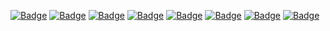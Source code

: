 <a href="mailto:january1073@proton.me" target="_blank"><img src="https://img.shields.io/badge/Email-grey?style=flat-square" alt="Badge"></a>
<a href="https://keys.openpgp.org/vks/v1/by-fingerprint/56F2FDCC2EF4D52A3F597815AE34888E8EDC586C" target="_blank"><img src="https://img.shields.io/badge/PGP%20key-grey?style=flat-square&logo=gnuprivacyguard" alt="Badge"></a>
<a href="https://x.com/january1073" target="_blank"><img src="https://img.shields.io/badge/X.com-lightgrey?style=flat-square" alt="Badge"></a>
<a href="https://infosec.exchange/@january1073" target="_blank"><img src="https://img.shields.io/badge/Mastodon-lightgrey?style=flat-square" alt="Badge"></a>
<a href="https://medium.com/@january1073" target="_blank"><img src="https://img.shields.io/badge/Medium-lightgrey?style=flat-square" alt="Badge"></a>
<a href="https://www.linkedin.com/in/fongern" target="_blank"><img src="https://img.shields.io/badge/LinkedIn-lightgrey?style=flat-square" alt="Badge"></a>
<a href="https://tryhackme.com/p/january1073"><img src="https://img.shields.io/badge/TryHackMe-lightgrey?style=flat-square" alt="Badge"></a>
<a href="https://january1073.github.io" target="_blank"><img src="https://img.shields.io/badge/Portfolio-white?style=flat-square" alt="Badge"></a>
